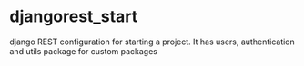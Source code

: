 # djangorest_start
django REST configuration for starting a project. It has users, authentication and utils package for custom packages
